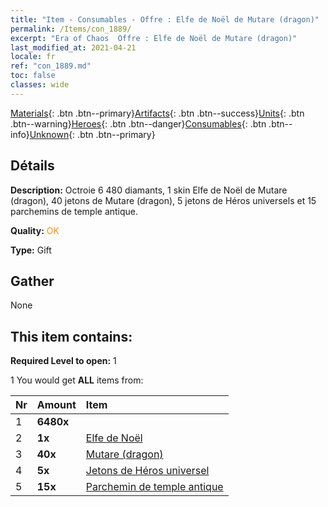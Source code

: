 ```yaml
---
title: "Item - Consumables - Offre : Elfe de Noël de Mutare (dragon)"
permalink: /Items/con_1889/
excerpt: "Era of Chaos  Offre : Elfe de Noël de Mutare (dragon)"
last_modified_at: 2021-04-21
locale: fr
ref: "con_1889.md"
toc: false
classes: wide
---
```

 [Materials](/fr/Items/){: .btn .btn--primary}[Artifacts](/fr/Items/Artifacts/){: .btn .btn--success}[Units](/fr/Items/Units/){: .btn .btn--warning}[Heroes](/fr/Items/Heroes/){: .btn .btn--danger}[Consumables](/fr/Items/Consumables/){: .btn .btn--info}[Unknown](/fr/Items/Unknown/){: .btn .btn--primary}

## Détails
 **Description:** Octroie 6 480 diamants, 1 skin Elfe de Noël de Mutare (dragon), 40 jetons de Mutare (dragon), 5 jetons de Héros universels et 15 parchemins de temple antique.

 **Quality:** <span style="color: #FF8C00">OK</span>

 **Type:** Gift

## Gather

  None

## This item contains:

 **Required Level to open:** 1

 1 You would get **ALL** items  from:

  | Nr | Amount |     Item    |
  |:---|:-------|:------------|
  | 1 |  **6480x** | <i class="fas fa-gem"/> |  | 
  | 2 |  **1x** | [Elfe de Noël](/fr/Items/con_1074/) |  | 
  | 3 |  **40x** | [Mutare (dragon)](/fr/Items/her_390/) |  | 
  | 4 |  **5x** | [Jetons de Héros universel](/fr/Items/her_358/) |  | 
  | 5 |  **15x** | [Parchemin de temple antique](/fr/Items/con_697/) |  | 
